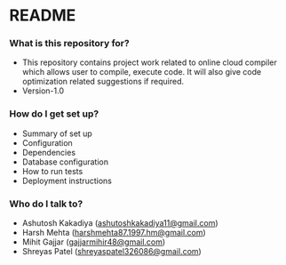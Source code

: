 # README #

### What is this repository for? ###

* This repository contains project work related to online cloud compiler which allows user to compile, execute code. It will also give code optimization related suggestions if required.
* Version-1.0

### How do I get set up? ###

* Summary of set up
* Configuration
* Dependencies
* Database configuration
* How to run tests
* Deployment instructions

### Who do I talk to? ###

* Ashutosh Kakadiya (ashutoshkakadiya11@gmail.com)
* Harsh Mehta (harshmehta87.1997.hm@gmail.com)
* Mihit Gajjar (gajjarmihir48@gmail.com)
* Shreyas Patel (shreyaspatel326086@gmail.com)


